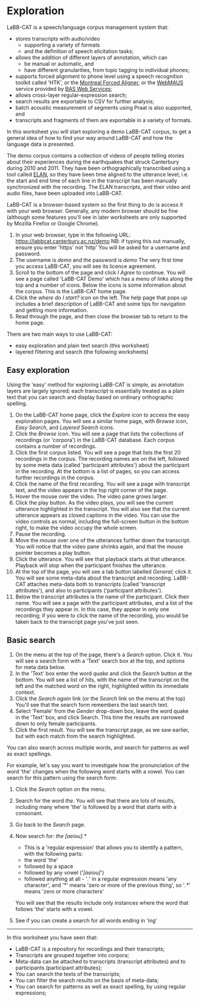 # Exploration

LaBB-CAT is a speech/language corpus management system that:

- stores transcripts with audio/video
	- supporting a variety of formats
	- and the definition of speech elicitation tasks;
- allows the addition of different layers of annotation, which can
	- be manual or automatic, and
	- have different granularities, from topic tagging to individual phones;
- supports forced alignment to phone level using a speech recognition toolkit called 'HTK', or the [Montreal Forced Aligner](https://montreal-forced-aligner.readthedocs.io/), or the [WebMAUS](https://clarin.phonetik.uni-muenchen.de/BASWebServices/interface/WebMAUSBasic) service provided by [BAS Web Services](https://clarin.phonetik.uni-muenchen.de/BASWebServices/);
- allows cross-layer regular-expression search;
- search results are exportable to CSV for further analysis;
- batch acoustic measurement of segments using Praat is also supported, and
- transcripts and fragments of them are exportable in a variety of formats.

In this worksheet you will start exploring a demo LaBB-CAT corpus, to get a general idea of how to find your way around LaBB-CAT and how the language data is presented.

The demo corpus contains a collection of videos of people telling stories about their experiences during the earthquakes that struck Canterbury during 2010 and 2011. They have been orthographically transcribed using a tool called [ELAN](https://archive.mpi.nl/tla/elan), so they have been time aligned to the utterance level; i.e. the start and end time of each line in the transcript has been manually synchronized with the recording. The ELAN transcripts, and their video and audio files, have been uploaded into LaBB-CAT.

LaBB-CAT is a browser-based system so the first thing to do is access it with your web browser. Generally, any modern browser should be fine (although some features you'll see in later worksheets are only supported by Mozilla Firefox or Google Chrome).

1.	In your web browser, type in the following URL: 
	https://labbcat.canterbury.ac.nz/demo
	NB: if typing this out manually, ensure you enter 'https' not 'http'
	You will be asked for a username and password.
1.	The username is _demo_ and the password is _demo_
	The very first time you access LaBB-CAT, you will see its licence agreement.
1.	Scroll to the bottom of the page and click _I Agree_ to continue.
	You will see a page called 'LaBB-CAT Demo' which has a menu of links along the top and a number of icons. Below the icons is some information about the corpus. This is the LaBB-CAT home page.
1.	Click the _where do I start?_ icon on the left.
	The help page that pops up includes a brief description of LaBB-CAT and some tips for navigation and getting more information.
1.	Read through the page, and then close the browser tab to return to the home page.

There are two main ways to use LaBB-CAT:

- easy exploration and plain text search (this worksheet)
- layered filtering and search (the following worksheets)


## Easy exploration

Using the 'easy' method for exploring LaBB-CAT is simple, as annotation layers are largely ignored; each transcript is essentially treated as a plain text that you can search and display based on ordinary orthographic spelling.

1.	On the LaBB-CAT home page, click the _Explore_ icon to access the easy exploration pages.
	You will see a similar home page, with _Browse_ icon, _Easy Search_, and _Layered Search_ icons.
1.	Click the _Browse_ icon.
	You will see a page that lists the collections of recordings (or 'corpora') in the LaBB-CAT database. Each corpus contains a number of recordings.
1.	Click the first corpus listed.
	You will see a page that lists the first 20 recordings in the corpus. The recording names are on the left, followed by some meta data (called 'participant attributes') about the participant in the recording. At the bottom is a list of pages, so you can access further recordings in the corpus.
1.	Click the name of the first recording.
	You will see a page with transcript text, and the video appears in the top right corner of the page.
1.	Hover the mouse over the video.
	The video pane grows larger.
1.	Click the play button.
	As the video plays, you will see the current utterance highlighted in the transcript. You will also see that the current utterance appears as closed captions in the video. You can use the video controls as normal, including the full-screen button in the bottom right, to make the video occupy the whole screen.
1.	Pause the recording.
1.	Move the mouse over one of the utterances further down the transcript.
	You will notice that the video pane shrinks again, and that the mouse pointer becomes a play button.
1.	Click the utterance.
	You will see that playback starts at that utterance. Playback will stop when the participant finishes the utterance.
1.	At the top of the page, you will see a tab button labelled _General_; click it.
	You will see some meta-data about the transcript and recording.
	LaBB-CAT attaches meta-data both to transcripts (called 'transcript attributes'), and also to participants ('participant attributes').
1.	Below the transcript attributes is the name of the participant. Click their name.
	You will see a page with the participant attributes, and a list of the recordings they appear in. In this case, they appear in only one recording; if you were to click the name of the recording, you would be taken back to the transcript page you've just seen.

## Basic search

1.  On the menu at the top of the page, there's a _Search_ option. Click it.
  You will see a search form with a 'Text' search box at the top, and options for meta data below.
1.  In the 'Text' box enter the word _quake_ and click the _Search_ button at the bottom.
  You will see a list of hits, with the name of the transcript on the left and the matched word on the right, highlighted within its immediate context.
1.  Click the _Search again_ link (or the _Search_ link on the menu at the top)
  You'll see that the search form remembers the last search text.
1.  Select 'Female' from the _Gender_ drop-down box, leave the word quake in the 'Text' box, and click Search.
  This time the results are narrowed down to only female participants.
1.  Click the first result.
  You will see the transcript page, as we saw earlier, but with each match from the search highlighted.
  
  You can also search across multiple words, and search for patterns as well as exact spellings.
  
  For example, let's say you want to investigate how the pronunciation of the word 'the' changes when the following word starts with a vowel. You can search for this pattern using the search form:
1.  Click the _Search_ option on the menu.
1.  Search for the word _the_.
  You will see that there are lots of results, including many where 'the' is followed by a word that starts with a consonant.
1.  Go back to the _Search_ page.
1.  Now search for: _the [aeiou].*_
	- This is a 'regular expression' that allows you to identify a pattern, with the following parts:
	- the word 'the'
	- followed by a space
	- followed by any vowel ('_[aeiou]_')
	- followed anything at all - '_._' in a regular expression means 'any character', and '_*_' means 'zero or more of the previous thing', so '_.*_' means 'zero or more characters'
  
    You will see that the results include only instances where the word that follows 'the' starts with a vowel.
1.  See if you can create a search for all words ending in 'ing'

------------------------------------------------------------------------

In this worksheet you have seen that:

- LaBB-CAT is a repository for recordings and their transcripts;
- Transcripts are grouped together into corpora;
- Meta-data can be attached to transcripts (transcript attributes) and to participants (participant attributes);
- You can search the texts of the transcripts;
- You can filter the search results on the basis of meta-data;
- You can search for patterns as well as exact spelling, by using regular expressions;
